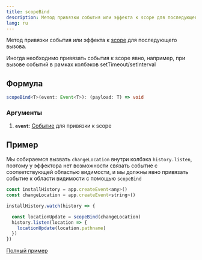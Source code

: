 ```yaml
---
title: scopeBind
description: Метод привязки события или эффекта к scope для последующего вызова
lang: ru
---
```


Метод привязки события или эффекта к [scope](/ru/api/effector/Scope.md) для последующего вызова. <br/>

Иногда необходимо привязать события к scope явно, например, при вызове событий в рамках колбэков setTimeout/setInterval

## Формула

```ts
scopeBind<T>(event: Event<T>): (payload: T) => void
```

### Аргументы

1. **`event`**: [Событие](/ru/api/effector/Event.md) для привязки к scope

## Пример

Мы собираемся вызвать `changeLocation` внутри колбэка `history.listen`, поэтому у эффектора нет возможности связать событие с соответствующей областью видимости, и мы должны явно привязать событие к области видимости с помощью `scopeBind`

```js
const installHistory = app.createEvent<any>()
const changeLocation = app.createEvent<string>()

installHistory.watch(history => {

  const locationUpdate = scopeBind(changeLocation)
  history.listen(location => {
    locationUpdate(location.pathname)
  })
})
```

[Полный пример](https://github.com/effector/effector/blob/master/examples/react-ssr/src/app.tsx#L128)

